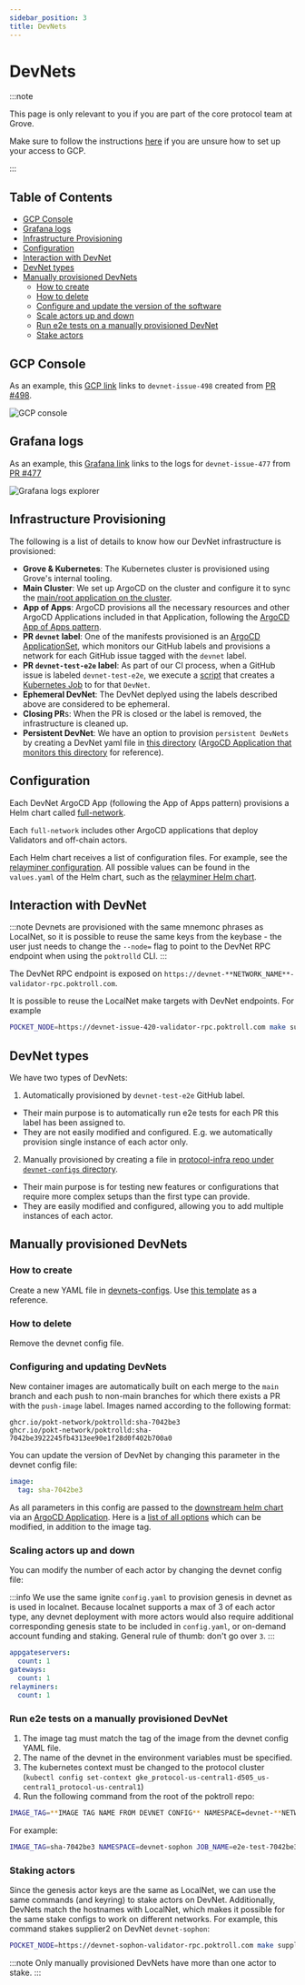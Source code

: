 ```yaml
---
sidebar_position: 3
title: DevNets
---
```


# DevNets <!-- omit in toc -->

:::note

This page is only relevant to you if you are part of the core protocol team at Grove.

Make sure to follow the instructions [here](https://www.notion.so/buildwithgrove/Infrastructure-Setup-79b1431b70374e24b10cd9da556c7645?pvs=4) if you are unsure how
to set up your access to GCP.

:::

## Table of Contents <!-- omit in toc -->

- [GCP Console](#gcp-console)
- [Grafana logs](#grafana-logs)
- [Infrastructure Provisioning](#infrastructure-provisioning)
- [Configuration](#configuration)
- [Interaction with DevNet](#interaction-with-devnet)
- [DevNet types](#devnet-types)
- [Manually provisioned DevNets](#manually-provisioned-devnets)
  - [How to create](#how-to-create)
  - [How to delete](#how-to-delete)
  - [Configure and update the version of the software](#configure-and-update-the-version-of-the-software)
  - [Scale actors up and down](#scale-actors-up-and-down)
  - [Run e2e tests on a manually provisioned DevNet](#run-e2e-tests-on-a-manually-provisioned-devnet)
  - [Stake actors](#stake-actors)

## GCP Console

As an example, this [GCP link](<https://console.cloud.google.com/kubernetes/workload/overview?project=protocol-us-central1-d505&pageState=(%22savedViews%22:(%22i%22:%22a39690ef57a74a59b7550d42ac7655bc%22,%22c%22:%5B%5D,%22n%22:%5B%22devnet-issue-498%22%5D))>) links to `devnet-issue-498` created
from [PR #498](https://github.com/pokt-network/poktroll/pull/498).

![GCP console](./gcp_workloads.png)

## Grafana logs

As an example, this [Grafana link](https://grafana.poktroll.com/explore?schemaVersion=1&panes=%7B%22TtK%22:%7B%22datasource%22:%22P8E80F9AEF21F6940%22,%22queries%22:%5B%7B%22refId%22:%22A%22,%22expr%22:%22%7Bcontainer%3D%5C%22poktrolld%5C%22,%20namespace%3D%5C%22devnet-issue-477%5C%22%7D%20%7C%3D%20%60%60%20%7C%20json%22,%22queryType%22:%22range%22,%22datasource%22:%7B%22type%22:%22loki%22,%22uid%22:%22P8E80F9AEF21F6940%22%7D,%22editorMode%22:%22builder%22%7D%5D,%22range%22:%7B%22from%22:%22now-1h%22,%22to%22:%22now%22%7D,%22panelsState%22:%7B%22logs%22:%7B%22logs%22:%7B%22visualisationType%22:%22logs%22%7D%7D%7D%7D%7D&orgId=1) links to the logs for `devnet-issue-477` from [PR #477](https://github.com/pokt-network/poktroll/pull/477)

![Grafana logs explorer](./grafana_explore_logs.png)

## Infrastructure Provisioning

The following is a list of details to know how our DevNet infrastructure is provisioned:

- **Grove & Kubernetes**: The Kubernetes cluster is provisioned using Grove's internal tooling.
- **Main Cluster**: We set up ArgoCD on the cluster and configure it to sync the [main/root application on the cluster](https://github.com/pokt-network/protocol-infra/blob/main/clusters/protocol-us-central1-app.yaml).
- **App of Apps**: ArgoCD provisions all the necessary resources and other ArgoCD Applications included in that Application, following the [ArgoCD App of Apps pattern](https://argo-cd.readthedocs.io/en/stable/operator-manual/cluster-bootstrapping/).
- **PR `devnet` label**: One of the manifests provisioned is an [ArgoCD ApplicationSet](https://github.com/pokt-network/protocol-infra/blob/main/clusters/protocol-us-central1/devnets-github-label.yaml), which monitors our GitHub labels and provisions a network for each GitHub issue tagged with the `devnet` label.
- **PR `devnet-test-e2e` label**: As part of our CI process, when a GitHub issue is labeled `devnet-test-e2e`, we execute a [script](https://github.com/pokt-network/poktroll/blob/main/.github/workflows-helpers/run-e2e-test.sh#L1) that creates a [Kubernetes Job](https://github.com/pokt-network/poktroll/blob/main/.github/workflows-helpers/run-e2e-test-job-template.yaml) to for that `DevNet`.
- **Ephemeral DevNet**: The DevNet deplyed using the labels described above are considered to be ephemeral.
- **Closing PR**s: When the PR is closed or the label is removed, the infrastructure is cleaned up.
- **Persistent DevNet**: We have an option to provision `persistent DevNets` by creating a DevNet yaml file in [this directory](https://github.com/pokt-network/protocol-infra/tree/main/devnets-configs) ([ArgoCD Application that monitors this directory](https://github.com/pokt-network/protocol-infra/blob/main/clusters/protocol-us-central1/devnets-persistent.yaml) for reference).

## Configuration

Each DevNet ArgoCD App (following the App of Apps pattern) provisions a Helm chart called [full-network](https://github.com/pokt-network/protocol-infra/tree/main/charts/full-network).

Each `full-network` includes other ArgoCD applications that deploy Validators and off-chain actors.

Each Helm chart receives a list of configuration files. For example, see the [relayminer configuration](https://github.com/pokt-network/protocol-infra/blob/main/charts/full-network/templates/Application-Relayminer.yaml#L37). All possible values can be found in the `values.yaml` of the Helm chart, such as the [relayminer Helm chart](https://github.com/pokt-network/helm-charts/blob/main/charts/relayminer/values.yaml).

## Interaction with DevNet

:::note
Devnets are provisioned with the same mnemonc phrases as LocalNet, so it is possible to reuse the same keys
from the keybase - the user just needs to change the `--node=` flag to point to the DevNet RPC endpoint when using the `poktrolld` CLI.
:::

The DevNet RPC endpoint is exposed on `https://devnet-**NETWORK_NAME**-validator-rpc.poktroll.com`.

It is possible to reuse the LocalNet make targets with DevNet endpoints. For example

```bash
POCKET_NODE=https://devnet-issue-420-validator-rpc.poktroll.com make supplier_list
```

## DevNet types

We have two types of DevNets:
1. Automatically provisioned by `devnet-test-e2e` GitHub label.
  - Their main purpose is to automatically run e2e tests for each PR this label has been assigned to.
  - They are not easily modified and configured. E.g. we automatically provision single instance of each actor only.
2. Manually provisioned by creating a file in [protocol-infra repo under `devnet-configs` directory](https://github.com/pokt-network/protocol-infra/tree/main/devnets-configs).
  - Their main purpose is for testing new features or configurations that require more complex setups than the first type can provide.
  - They are easily modified and configured, allowing you to add multiple instances of each actor.

## Manually provisioned DevNets

### How to create

Create a new YAML file in [devnets-configs](https://github.com/pokt-network/protocol-infra/tree/main/devnets-configs).
Use [this template](https://github.com/pokt-network/protocol-infra/blob/main/devnets-configs/_TEMPLATE_YAML_) as a reference.

### How to delete

Remove the devnet config file.

### Configuring and updating DevNets

New container images are automatically built on each merge to the `main` branch and each push to non-main branches for which there exists a PR with the `push-image` label.
Images named according to the following format:

```
ghcr.io/pokt-network/poktrolld:sha-7042be3
ghcr.io/pokt-network/poktrolld:sha-7042be3922245fb4313ee90e1f28d0f402b700a0
```

You can update the version of DevNet by changing this parameter in the devnet config file:

```yaml
image:
  tag: sha-7042be3
```

As all parameters in this config are passed to the [downstream helm chart](https://github.com/pokt-network/protocol-infra/tree/main/charts/full-network) via an [ArgoCD Application](https://github.com/pokt-network/protocol-infra/blob/main/clusters/protocol-us-central1/devnets-persistent.yaml).
Here is a [list of all options](https://github.com/pokt-network/protocol-infra/blob/main/charts/full-network/values.yaml) which can be modified, in addition to the image tag.

### Scaling actors up and down

You can modify the number of each actor by changing the devnet config file:

:::info
We use the same ignite `config.yaml` to provision genesis in devnet as is used in localnet. Because localnet supports a max of 3 of each actor type, any devnet deployment with more actors would also require additional corresponding genesis state to be included in `config.yaml`, or on-demand account funding and staking. General rule of thumb: don't go over `3`.
:::


```yaml
appgateservers:
  count: 1
gateways:
  count: 1
relayminers:
  count: 1
```


### Run e2e tests on a manually provisioned DevNet

1. The image tag must match the tag of the image from the devnet config YAML file.
2. The name of the devnet in the environment variables must be specified.
3. The kubernetes context must be changed to the protocol cluster (`kubectl config set-context gke_protocol-us-central1-d505_us-central1_protocol-us-central1`)
4. Run the following command from the root of the poktroll repo:

```bash
IMAGE_TAG=**IMAGE TAG NAME FROM DEVNET CONFIG** NAMESPACE=devnet-**NETWORK NAME** JOB_NAME=e2e-test-**GITSHA FROM IMAGE TAG** POCKET_NODE=tcp://devnet-**NETWORK NAME**-validator-poktrolld:26657 bash .github/workflows-helpers/run-e2e-test.sh
```

For example:
```bash
IMAGE_TAG=sha-7042be3 NAMESPACE=devnet-sophon JOB_NAME=e2e-test-7042be3 POCKET_NODE=tcp://devnet-sophon-validator-poktrolld:26657 bash .github/workflows-helpers/run-e2e-test.sh
```

### Staking actors

Since the genesis actor keys are the same as LocalNet, we can use the same commands (and keyring) to stake actors on DevNet. Additionally, DevNets
match the hostnames with LocalNet, which makes it possible for the same stake configs to work on different networks.
For example, this command stakes supplier2 on DevNet `devnet-sophon`:

```bash
POCKET_NODE=https://devnet-sophon-validator-rpc.poktroll.com make supplier2_stake
```

:::note
Only manually provisioned DevNets have more than one actor to stake. 
:::